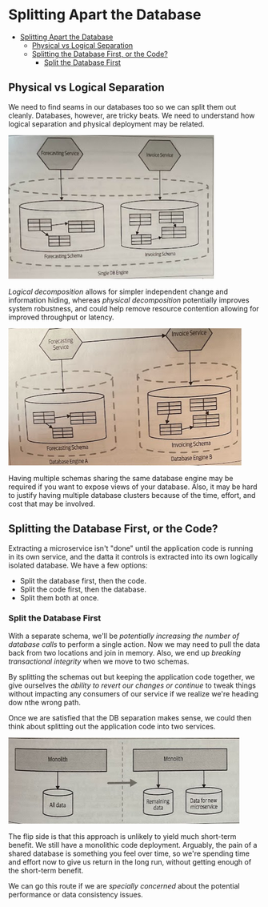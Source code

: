 # Splitting Apart the Database

- [Splitting Apart the Database](#splitting-apart-the-database)
  - [Physical vs Logical Separation](#physical-vs-logical-separation)
  - [Splitting the Database First, or the Code?](#splitting-the-database-first-or-the-code)
    - [Split the Database First](#split-the-database-first)

## Physical vs Logical Separation

We need to find seams in our databases too so we can split them out cleanly. Databases, however, are tricky beats. We need to understand how logical separation and physical deployment may be related.

![](2021-11-14-13-25-39.png)

*Logical decomposition* allows for simpler independent change and information hiding, whereas *physical decomposition* potentially improves system robustness, and could help remove resource contention allowing for improved throughput or latency.

![](2021-11-14-13-50-42.png)

Having multiple schemas sharing the same database engine may be required if you want to expose views of your database. Also, it may be hard to justify having multiple database clusters because of the time, effort, and cost that may be involved.

## Splitting the Database First, or the Code?

Extracting a microservice isn't "done" until the application code is running in its own service, and the datta it controls is extracted into its own logically isolated database. We have a few options:

* Split the database first, then the code.
* Split the code first, then the database.
* Split them both at once.

### Split the Database First

With a separate schema, we'll be *potentially increasing the number of database calls* to perform a single action. Now we may need to pull the data back from two locations and join in memory. Also, we end up *breaking transactional integrity* when we move to two schemas.

By splitting the schemas out but keeping the application code together, we give ourselves the *ability to revert our changes or continue* to tweak things without impacting any consumers of our service if we realize we're heading dow nthe wrong path.

Once we are satisfied that the DB separation makes sense, we could then think about splitting out the application code into two services.

![](2021-11-14-14-07-36.png)

The flip side is that this approach is unlikely to yield much short-term benefit. We still have a monolithic code deployment. Arguably, the pain of a shared database is something you feel over time, so we're spending time and effort now to give us return in the long run, without getting enough of the short-term benefit.

We can go this route if we are *specially concerned* about the potential performance or data consistency issues.
